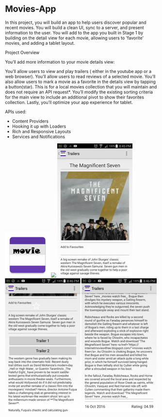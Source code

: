 # Movies-App

In this project, you will build an app to help users discover popular and recent movies. You will build a clean UI, sync to a server, and present information to the user.
You will add to the app you built in Stage 1 by building on the detail view for each movie, allowing users to 'favorite' movies, and adding a tablet layout.

Project Overview

You’ll add more information to your movie details view:

You’ll allow users to view and play trailers ( either in the youtube app or a web browser).
You’ll allow users to read reviews of a selected movie.
You’ll also allow users to mark a movie as a favorite in the details view by tapping a button(star). This is for a local movies collection that you will maintain and does not require an API request*.
You’ll modify the existing sorting criteria for the main view to include an additional pivot to show their favorites collection.
Lastly, you’ll optimize your app experience for tablet.

APIs used:
- Content Providers
- Hooking it up with Loaders
- Rich and Responsive Layouts
- Services and Notifications

<img src="https://github.com/padlanau/Android-Nanodegree-Project-2-Movies-App-Stage-1-Stage2/blob/master/images/ic_launcher.png" width="148">

<img src="https://github.com/padlanau/Android-Nanodegree-Project-2-Movies-App-Stage-1-Stage2/blob/master/images/movie-01.png" width="248">

<img src="https://github.com/padlanau/Android-Nanodegree-Project-2-Movies-App-Stage-1-Stage2/blob/master/images/movie-02.png" width="248">


<img src="https://github.com/padlanau/Android-Nanodegree-Project-2-Movies-App-Stage-1-Stage2/blob/master/images/movie-03.png" width="248">


<img src="https://github.com/padlanau/Android-Nanodegree-Project-2-Movies-App-Stage-1-Stage2/blob/master/images/movie-04.png" width="248">
